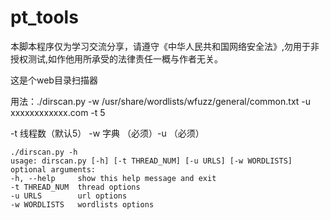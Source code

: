 # pt_tools
本脚本程序仅为学习交流分享，请遵守《中华人民共和国网络安全法》,勿用于非授权测试,如作他用所承受的法律责任一概与作者无关。

这是个web目录扫描器

用法：./dirscan.py -w /usr/share/wordlists/wfuzz/general/common.txt -u xxxxxxxxxxxx.com -t 5

-t 线程数（默认5） -w 字典 （必须）-u （必须）
```
./dirscan.py -h
usage: dirscan.py [-h] [-t THREAD_NUM] [-u URLS] [-w WORDLISTS]
optional arguments:
-h, --help     show this help message and exit
-t THREAD_NUM  thread options
-u URLS        url options
-w WORDLISTS   wordlists options
```

